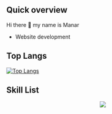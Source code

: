  ## Quick overview
 Hi there 👋 my name is Manar
 - Website development
## Top Langs
[![Top Langs](https://github-readme-stats.vercel.app/api/top-langs/?username=Manar960&layout=compact)](https://github.com/Manar960?tab=repositories)
## Skill List
<p align="center">
  <a href="https://skillicons.dev">
    <img src="https://skillicons.dev/icons?i=git,bootstrap,c,cpp,css,discord,github,html,js,linux,py,flutter,sqlite,netlify,mongodb,jenkins,mysql" />
  </a>
</p>
